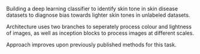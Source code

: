 Building a deep learning classifier to identify skin tone in skin disease datasets to diagnose bias towards lighter skin tones in unlabeled datasets. 

Architecture uses two branches to seperately process colour and lightness of images, as well as inception blocks to process images at different scales. 

Approach improves upon previously published methods for this task.
